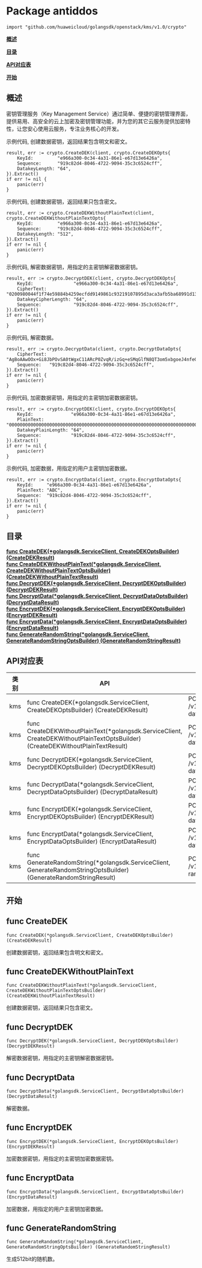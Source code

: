 # Package antiddos
    import "github.com/huaweicloud/golangsdk/openstack/kms/v1.0/crypto"
**[概述](#概述)**  

**[目录](#目录)**  

**[API对应表](#API对应表)**  

**[开始](#开始)**  

## 概述
密钥管理服务（Key Management Service）通过简单、便捷的密钥管理界面，提供易用、高安全的云上加密及密钥管理功能，并为您的其它云服务提供加密特性，让您安心使用云服务，专注业务核心的开发。

示例代码, 创建数据密钥，返回结果包含明文和密文。

    
    result, err := crypto.CreateDEK(client, crypto.CreateDEKOpts{
        KeyId:         "e966a300-0c34-4a31-86e1-e67d13e6426a",
        Sequence:      "919c82d4-8046-4722-9094-35c3c6524cff",
        DatakeyLength: "64",
    }).Extract()
    if err != nil {
        panic(err)
    }
    
示例代码, 创建数据密钥，返回结果只包含密文。

    
    result, err := crypto.CreateDEKWithoutPlainText(client, crypto.CreateDEKWithoutPlainTextOpts{
        KeyId:         "e966a300-0c34-4a31-86e1-e67d13e6426a",
        Sequence:      "919c82d4-8046-4722-9094-35c3c6524cff",
        DatakeyLength: "512",
    }).Extract()
    if err != nil {
        panic(err)
    }
    
示例代码, 解密数据密钥，用指定的主密钥解密数据密钥。

    
    result, err := crypto.DecryptDEK(client, crypto.DecryptDEKOpts{
        KeyId:               "e966a300-0c34-4a31-86e1-e67d13e6426a",
        CipherText:          "0200980044f1f74e59884b4259ecfdd9149861c93219107895d3aca3afb5ba68991d13679db3736e820d75a17309535b14d6d12796eac84dc4e826ec15ee7db38df0fdb4e97e6c9991f4f043e878387db6d3d48946799f056a8bb9b1952cd73dd1548f2b3939e209df341dd028cb4306925ade0b65393636613330302d306333342d346133312d383665312d65363764313365363432366100000000b90c13a32b15375fbb0f14d6bec4b45d96a328afdb1258747c489e6dbb28a897",
        DatakeyCipherLength: "64",
        Sequence:            "919c82d4-8046-4722-9094-35c3c6524cff",
    }).Extract()
    if err != nil {
        panic(err)
    }
    
示例代码, 解密数据。

    
    result, err := crypto.DecryptData(client, crypto.DecryptDataOpts{
        CipherText: "AgBoAAwOOx+Gi8JbPOvSA0tWgxC11ARcP0ZvqR/izGq+eSMqGlfN8QT3om5xbgoeJ4nfeGK0wcyyvRmpSLvhOyw6J3ZlOTY2YTMwMC0wYzM0LTRhMzEtODZlMS1lNjdkMTNlNjQyNmEAAAAA/XZGoJQFDcRsMwBxoSBuFGb6BwYULbGPN4352ZyZyGw=",
        Sequence:   "919c82d4-8046-4722-9094-35c3c6524cff",
    }).Extract()
    if err != nil {
        panic(err)
    }
    
示例代码, 加密数据密钥，用指定的主密钥加密数据密钥。

    
    result, err := crypto.EncryptDEK(client, crypto.EncryptDEKOpts{
        KeyId:              "e966a300-0c34-4a31-86e1-e67d13e6426a",
        PlainText:          "00000000000000000000000000000000000000000000000000000000000000000000000000000000000000000000000000000000000000000000000000000000F5A5FD42D16A20302798EF6ED309979B43003D2320D9F0E8EA9831A92759FB4B",
        DatakeyPlainLength: "64",
        Sequence:           "919c82d4-8046-4722-9094-35c3c6524cff",
    }).Extract()
    if err != nil {
        panic(err)
    }
    
示例代码, 加密数据，用指定的用户主密钥加密数据。

    
    result, err := crypto.EncryptData(client, crypto.EncryptDataOpts{
        KeyId:     "e966a300-0c34-4a31-86e1-e67d13e6426a",
        PlainText: "ABC",
        Sequence:  "919c82d4-8046-4722-9094-35c3c6524cff",
    }).Extract()
    if err != nil {
        panic(err)
    }
    
## 目录
**[func CreateDEK(*golangsdk.ServiceClient, CreateDEKOptsBuilder) (CreateDEKResult)](#func-createdek)**  
**[func CreateDEKWithoutPlainText(*golangsdk.ServiceClient, CreateDEKWithoutPlainTextOptsBuilder) (CreateDEKWithoutPlainTextResult)](#func-createdekwithoutplaintext)**  
**[func DecryptDEK(*golangsdk.ServiceClient, DecryptDEKOptsBuilder) (DecryptDEKResult)](#func-decryptdek)**  
**[func DecryptData(*golangsdk.ServiceClient, DecryptDataOptsBuilder) (DecryptDataResult)](#func-decryptdata)**  
**[func EncryptDEK(*golangsdk.ServiceClient, EncryptDEKOptsBuilder) (EncryptDEKResult)](#func-encryptdek)**  
**[func EncryptData(*golangsdk.ServiceClient, EncryptDataOptsBuilder) (EncryptDataResult)](#func-encryptdata)**  
**[func GenerateRandomString(*golangsdk.ServiceClient, GenerateRandomStringOptsBuilder) (GenerateRandomStringResult)](#func-generaterandomstring)**  
## API对应表
|类别|API|EndPoint|
|----|---|--------|
|kms|func CreateDEK(*golangsdk.ServiceClient, CreateDEKOptsBuilder) (CreateDEKResult)|POST /v1.0/{project_id}/kms/create-datakey|
|kms|func CreateDEKWithoutPlainText(*golangsdk.ServiceClient, CreateDEKWithoutPlainTextOptsBuilder) (CreateDEKWithoutPlainTextResult)|POST /v1.0/{project_id}/kms/create-datakey-without-plaintext|
|kms|func DecryptDEK(*golangsdk.ServiceClient, DecryptDEKOptsBuilder) (DecryptDEKResult)|POST /v1.0/{project_id}/kms/decrypt-datakey|
|kms|func DecryptData(*golangsdk.ServiceClient, DecryptDataOptsBuilder) (DecryptDataResult)|POST /v1.0/{project_id}/kms/decrypt-data|
|kms|func EncryptDEK(*golangsdk.ServiceClient, EncryptDEKOptsBuilder) (EncryptDEKResult)|POST /v1.0/{project_id}/kms/encrypt-datakey|
|kms|func EncryptData(*golangsdk.ServiceClient, EncryptDataOptsBuilder) (EncryptDataResult)|POST /v1.0/{project_id}/kms/encrypt-data|
|kms|func GenerateRandomString(*golangsdk.ServiceClient, GenerateRandomStringOptsBuilder) (GenerateRandomStringResult)|POST /v1.0/{project_id}/kms/gen-random|
## 开始
## func CreateDEK
    func CreateDEK(*golangsdk.ServiceClient, CreateDEKOptsBuilder) (CreateDEKResult)  
创建数据密钥，返回结果包含明文和密文。
## func CreateDEKWithoutPlainText
    func CreateDEKWithoutPlainText(*golangsdk.ServiceClient, CreateDEKWithoutPlainTextOptsBuilder) (CreateDEKWithoutPlainTextResult)  
创建数据密钥，返回结果只包含密文。
## func DecryptDEK
    func DecryptDEK(*golangsdk.ServiceClient, DecryptDEKOptsBuilder) (DecryptDEKResult)  
解密数据密钥，用指定的主密钥解密数据密钥。
## func DecryptData
    func DecryptData(*golangsdk.ServiceClient, DecryptDataOptsBuilder) (DecryptDataResult)  
解密数据。
## func EncryptDEK
    func EncryptDEK(*golangsdk.ServiceClient, EncryptDEKOptsBuilder) (EncryptDEKResult)  
加密数据密钥，用指定的主密钥加密数据密钥。
## func EncryptData
    func EncryptData(*golangsdk.ServiceClient, EncryptDataOptsBuilder) (EncryptDataResult)  
加密数据，用指定的用户主密钥加密数据。
## func GenerateRandomString
    func GenerateRandomString(*golangsdk.ServiceClient, GenerateRandomStringOptsBuilder) (GenerateRandomStringResult)  
生成512bit的随机数。
